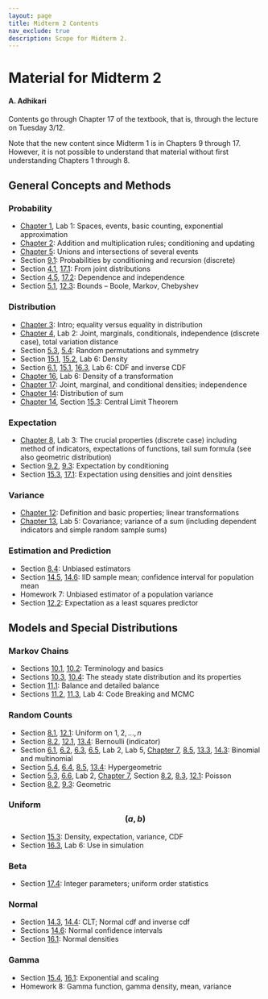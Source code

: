 ```yaml
---
layout: page
title: Midterm 2 Contents
nav_exclude: true
description: Scope for Midterm 2.
---
```

# Material for Midterm 2 #
#### A. Adhikari ####

Contents go through Chapter 17 of the textbook, that is, through the lecture on Tuesday 3/12.

Note that the new content since Midterm 1 is in Chapters 9 through 17. However, it is not possible to understand that material without first understanding Chapters 1 through 8.

## General Concepts and Methods ##

### Probability ###
- [Chapter 1](http://prob140.org/textbook/content/Chapter_01/00_Fundamentals.html), Lab 1: Spaces, events, basic counting, exponential approximation
- [Chapter 2](http://prob140.org/textbook/content/Chapter_02/00_Calculating_Chances.html): Addition and multiplication rules; conditioning and updating
- [Chapter 5](http://prob140.org/textbook/content/Chapter_05/00_Collections_of_Events.html): Unions and intersections of several events
- Section [9.1](http://prob140.org/textbook/content/Chapter_09/01_Probability_by_Conditioning.html): Probabilities by conditioning and recursion (discrete)
- Section [4.1](http://prob140.org/textbook/content/Chapter_04/01_Joint_Distributions.html#), [17.1](http://prob140.org/textbook/content/Chapter_17/01_Probabilities_and_Expectations.html#probabilities-as-volumes): From joint distributions
- Section [4.5](http://prob140.org/textbook/content/Chapter_04/05_Dependence_and_Independence.html), [17.2](http://prob140.org/textbook/content/Chapter_17/02_Independence.html): Dependence and independence
- Section [5.1](http://prob140.org/textbook/content/Chapter_05/01_Bounding_the_Chance_of_a_Union.html), [12.3](http://prob140.org/textbook/content/Chapter_12/03_Bounds.html): Bounds – Boole, Markov, Chebyshev

### Distribution ###
- [Chapter 3](http://prob140.org/textbook/content/Chapter_03/00_Random_Variables.html): Intro; equality versus equality in distribution
- [Chapter 4](http://prob140.org/textbook/content/Chapter_04/00_Relations_Between_Variables.html), Lab 2: Joint, marginals, conditionals, independence (discrete case), total variation distance
- Section [5.3](http://prob140.org/textbook/content/Chapter_05/03_The_Matching_Problem.html), [5.4](http://prob140.org/textbook/content/Chapter_05/04_Sampling_Without_Replacement.html): Random permutations and symmetry
- Section [15.1](http://prob140.org/textbook/content/Chapter_15/01_Density_and_CDF.html), [15.2](http://prob140.org/textbook/content/Chapter_15/02_The_Meaning_of_Density.html), Lab 6: Density
- Section [6.1](http://prob140.org/textbook/content/Chapter_06/01_Binomial_Distribution.html#cumulative-distribution-function-cdf), [15.1](http://prob140.org/textbook/content/Chapter_15/01_Density_and_CDF.html), [16.3](http://prob140.org/textbook/content/Chapter_16/03_Simulation_via_the_CDF.html), Lab 6: CDF and inverse CDF
- [Chapter 16](http://prob140.org/textbook/content/Chapter_16/00_Transformations.html), Lab 6: Density of a transformation
- [Chapter 17](http://prob140.org/textbook/content/Chapter_17/00_Joint_Densities.html): Joint, marginal, and conditional densities; independence
- [Chapter 14](http://prob140.org/textbook/content/Chapter_14/00_The_Central_Limit_Theorem.html): Distribution of sum
- [Chapter 14](http://prob140.org/textbook/content/Chapter_14/00_The_Central_Limit_Theorem.html), Section [15.3](http://prob140.org/textbook/content/Chapter_15/03_Expectation.html#example-random-discs): Central Limit Theorem

### Expectation ###
- [Chapter 8](http://prob140.org/textbook/content/Chapter_08/00_Expectation.html), Lab 3: The crucial properties (discrete case) including method of indicators, expectations of functions, tail sum formula (see also geometric distribution)
- Section [9.2](http://prob140.org/textbook/content/Chapter_09/02_Expectation_by_Conditioning.html), [9.3](http://prob140.org/textbook/content/Chapter_09/03_Expected_Waiting_Times.html): Expectation by conditioning
- Section [15.3](http://prob140.org/textbook/content/Chapter_15/03_Expectation.html), [17.1](http://prob140.org/textbook/content/Chapter_17/01_Probabilities_and_Expectations.html): Expectation using densities and joint densities

### Variance ###
- [Chapter 12](http://prob140.org/textbook/content/Chapter_12/00_Standard_Deviation.html): Definition and basic properties; linear transformations
- [Chapter 13](http://prob140.org/textbook/content/Chapter_13/00_Variance_Via_Covariance.html), Lab 5: Covariance; variance of a sum (including dependent indicators and simple random sample sums)

### Estimation and Prediction ###
- Section [8.4](http://prob140.org/textbook/content/Chapter_08/04_Additivity.html#unbiased-estimator): Unbiased estimators
- Section [14.5](http://prob140.org/textbook/content/Chapter_14/05_The_Sample_Mean.html), [14.6](http://prob140.org/textbook/content/Chapter_14/06_Confidence_Intervals.html): IID sample mean; confidence interval for population mean
- Homework 7: Unbiased estimator of a population variance
- Section [12.2](http://prob140.org/textbook/content/Chapter_12/02_Prediction_and_Estimation.html): Expectation as a least squares predictor

## Models and Special Distributions ##

### Markov Chains ###
- Sections [10.1](http://prob140.org/textbook/content/Chapter_10/01_Transitions.html), [10.2](http://prob140.org/textbook/content/Chapter_10/02_Deconstructing_Chains.html): Terminology and basics
- Sections [10.3](http://prob140.org/textbook/content/Chapter_10/03_Long_Run_Behavior.html), [10.4](http://prob140.org/textbook/content/Chapter_10/04_Examples.html): The steady state distribution and its properties
- Section [11.1](http://prob140.org/textbook/content/Chapter_11/01_Balance_and_Detailed_Balance.html): Balance and detailed balance
- Sections [11.2](http://prob140.org/textbook/content/Chapter_11/02_Code_Breaking.html), [11.3](http://prob140.org/textbook/content/Chapter_11/03_Metropolis_Algorithm.html), Lab 4: Code Breaking and MCMC

### Random Counts ###
- Section [8.1](http://prob140.org/textbook/content/Chapter_08/02_Applying_the_Definition.html#uniform-on-an-interval-of-integers), [12.1](http://prob140.org/textbook/content/Chapter_12/01_Definition.html#uniform): Uniform on $1, 2, ..., n$
- Section [8.2](http://prob140.org/textbook/content/Chapter_08/02_Applying_the_Definition.html#bernoulli-and-indicators), [12.1](http://prob140.org/textbook/content/Chapter_12/01_Definition.html#indicator), [13.4](http://prob140.org/textbook/content/Chapter_13/04_Symmetry_and_Indicators.html#indicators): Bernoulli (indicator)
- Section [6.1](http://prob140.org/textbook/content/Chapter_06/01_Binomial_Distribution.html), [6.2](http://prob140.org/textbook/content/Chapter_06/02_Examples.html), [6.3](http://prob140.org/textbook/content/Chapter_06/03_Multinomial_Distribution.html), [6.5](http://prob140.org/textbook/content/Chapter_06/05_Odds_Ratios.html), Lab 2, Lab 5, [Chapter 7](http://prob140.org/textbook/content/Chapter_07/00_Poissonization.html), [8.5](http://prob140.org/textbook/content/Chapter_08/05_Method_of_Indicators.html#expectation-of-the-binomial), [13.3](http://prob140.org/textbook/content/Chapter_13/03_Sums_of_Independent_Variables.html#variance-of-the-binomial), [14.3](http://prob140.org/textbook/content/Chapter_14/03_Central_Limit_Theorem.html#approximating-the-binomial-n-p-distribution): Binomial and multinomial
- Section [5.4](http://prob140.org/textbook/content/Chapter_05/04_Sampling_Without_Replacement.html#counting-good-elements-in-a-simple-random-sample), [6.4](http://prob140.org/textbook/content/Chapter_06/04_The_Hypergeometric_Revisited.html), [8.5](http://prob140.org/textbook/content/Chapter_08/05_Method_of_Indicators.html#expectation-of-the-hypergeometric), [13.4](http://prob140.org/textbook/content/Chapter_13/04_Symmetry_and_Indicators.html#example-variance-of-the-hypergeometric): Hypergeometric
- Section [5.3](http://prob140.org/textbook/content/Chapter_05/03_The_Matching_Problem.html#k-matches), [6.6](http://prob140.org/textbook/content/Chapter_06/06_Law_of_Small_Numbers.html), Lab 2, [Chapter 7](http://prob140.org/textbook/content/Chapter_07/00_Poissonization.html), Section [8.2](http://prob140.org/textbook/content/Chapter_08/02_Applying_the_Definition.html#poisson), [8.3](http://prob140.org/textbook/content/Chapter_08/03_Expectations_of_Functions.html#e-x-x-1-for-a-poisson-variable-x), [12.1](http://prob140.org/textbook/content/Chapter_12/01_Definition.html#poisson): Poisson
- Section [8.2](http://prob140.org/textbook/content/Chapter_08/02_Applying_the_Definition.html#geometric), [9.3](http://prob140.org/textbook/content/Chapter_09/03_Expected_Waiting_Times.html): Geometric

### Uniform $$(a, b)$$ ###
- Section [15.3](http://prob140.org/textbook/content/Chapter_15/03_Expectation.html#uniform-0-1): Density, expectation, variance, CDF
- Section [16.3](http://prob140.org/textbook/content/Chapter_16/03_Simulation_via_the_CDF.html), Lab 6: Use in simulation

### Beta ###
- Section [17.4](http://prob140.org/textbook/content/Chapter_17/04_Beta_Densities_with_Integer_Parameters.html): Integer parameters; uniform order statistics

### Normal ###
- Section [14.3](http://prob140.org/textbook/content/Chapter_14/03_Central_Limit_Theorem.html), [14.4](http://prob140.org/textbook/content/Chapter_14/04_SciPy_and_Normal_Curves.html): CLT; Normal cdf and inverse cdf
- Sections [14.6](http://prob140.org/textbook/content/Chapter_14/06_Confidence_Intervals.html): Normal confidence intervals
- Section [16.1](http://prob140.org/textbook/content/Chapter_16/01_Linear_Transformations.html#the-normal-densities): Normal densities

### Gamma ###
- Section [15.4](http://prob140.org/textbook/content/Chapter_15/04_Exponential_Distribution.html), [16.1](http://prob140.org/textbook/content/Chapter_16/01_Linear_Transformations.html#linear-transformation-exponential-density): Exponential and scaling
- Homework 8: Gamma function, gamma density, mean, variance
